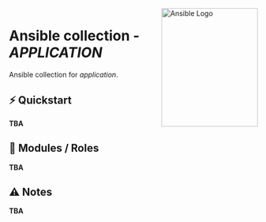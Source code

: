 <img src="https://upload.wikimedia.org/wikipedia/commons/thumb/2/24/Ansible_logo.svg/195px-Ansible_logo.svg.png" alt="Ansible Logo" align="right" height="240" width="195"/>

# Ansible collection - _APPLICATION_

Ansible collection for _application_.

## ⚡️ Quickstart

__TBA__

## 🧩 Modules / Roles

__TBA__

## ⚠️ Notes

__TBA__
